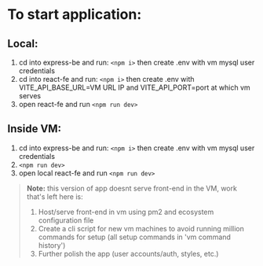 # To start application:

## Local:

1. cd into express-be and run: `<npm i>` then create .env with vm mysql user credentials
2. cd into react-fe   and run: `<npm i>` then create .env with VITE_API_BASE_URL=VM URL IP and VITE_API_PORT=port at which vm serves
3. open react-fe and run `<npm run dev>`

## Inside VM:

1. cd into express-be and run: `<npm i>` then create .env with vm mysql user credentials
2. `<npm run dev>`
3. open local react-fe and run `<npm run dev>`

> **Note:** this version of app doesnt serve front-end in the VM, work that's left here is:
> 1. Host/serve front-end in vm using pm2 and ecosystem configuration file
> 2. Create a cli script for new vm machines to avoid running million commands for setup (all setup commands in 'vm command history')
> 3. Further polish the app (user accounts/auth, styles, etc.)